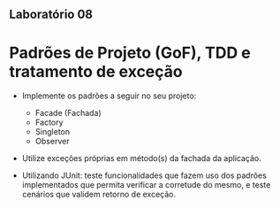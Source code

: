 ## Laboratório 08

# Padrões de Projeto (GoF), TDD e tratamento de exceção

* Implemente os padrões a seguir no seu projeto:
  * Facade (Fachada)
  * Factory
  * Singleton
  * Observer

* Utilize exceções próprias em método(s) da fachada da aplicação.
* Utilizando JUnit: teste funcionalidades que fazem uso dos padrões implementados que permita verificar a corretude do mesmo, e teste cenários que validem retorno de exceção. 
